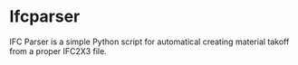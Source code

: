 # Ifcparser
IFC Parser is a simple Python script for automatical creating material takoff from a proper IFC2X3 file.

